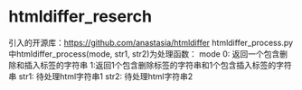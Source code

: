 # htmldiffer_reserch
引入的开源库：https://github.com/anastasia/htmldiffer
htmldiffer_process.py中htmldiffer_process(mode, str1, str2)为处理函数：
    mode 0: 返回一个包含删除和插入标签的字符串  1:返回1个包含删除标签的字符串和1个包含插入标签的字符串
    str1: 待处理html字符串1 str2: 待处理html字符串2
